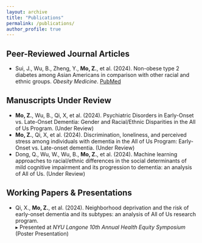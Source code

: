 ```yaml
---
layout: archive
title: "Publications"
permalink: /publications/
author_profile: true
---
```


## Peer-Reviewed Journal Articles
- Sui, J., Wu, B., Zheng, Y., **Mo, Z.**, et al. (2024). Non-obese type 2 diabetes among Asian Americans in comparison with other racial and ethnic groups. *Obesity Medicine*. [PubMed](https://pubmed.ncbi.nlm.nih.gov/39712367/)

## Manuscripts Under Review
- **Mo, Z.**, Wu, B., Qi, X, et al. (2024). Psychiatric Disorders in Early-Onset vs. Late-Onset Dementia: Gender and Racial/Ethnic Disparities in the All of Us Program. (Under Review)
- **Mo, Z.**, Qi, X, et al. (2024). Discrimination, loneliness, and perceived stress among individuals with dementia in the All of Us Program: Early-Onset vs. Late-onset dementia. (Under Review)
- Dong, Q., Wu, W., Wu, B., **Mo, Z.**, et al. (2024). Machine learning approaches to racial/ethnic differences in the social determinants of mild cognitive impairment and its progression to dementia: an analysis of All of Us. (Under Review)

## Working Papers & Presentations
- Qi, X., **Mo, Z.**, et al. (2024). Neighborhood deprivation and the risk of early-onset dementia and its subtypes: an analysis of All of Us research program.  
  ▸ Presented at *NYU Langone 10th Annual Health Equity Symposium* (Poster Presentation)
